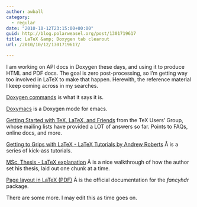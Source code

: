 ```yaml
---
author: awball
category:
  - regular
date: "2010-10-12T23:15:00+00:00"
guid: http://blog.polarweasel.org/post/1301719617
title: LaTeX &amp; Doxygen tab clearout
url: /2010/10/12/1301719617/

---
```

I am working on API docs in Doxygen these days, and using it to produce HTML and PDF docs. The goal is zero post-processing, so I’m getting way too involved in LaTeX to make that happen. Herewith, the reference material I keep coming across in my searches.

[Doxygen commands](http://www.stack.nl/~dimitri/doxygen/commands.html) is what it says it is.

[Doxymacs](http://doxymacs.sourceforge.net/) is a Doxygen mode for emacs.

[Getting Started with TeX, LaTeX, and Friends](http://www.tug.org/begin.html) from the TeX Users’ Group, whose mailing lists have provided a LOT of answers so far. Points to FAQs, online docs, and more.

[Getting to Grips with LaTeX - LaTeX Tutorials by Andrew Roberts](http://www.andy-roberts.net/misc/latex/index.html) Â is a series of kick-ass tutorials.

[MSc. Thesis - LaTeX explanation](http://www.markschenk.com/tensegrity/latexexplanation.html) Â is a nice walkthrough of how the author set his thesis, laid out one chunk at a time.

[Page layout in LaTeX (PDF)](http://www.ctan.org/tex-archive/macros/latex/contrib/fancyhdr/fancyhdr.pdf) Â is the official documentation for the _fancyhdr_ package.

There are some more. I may edit this as time goes on.
